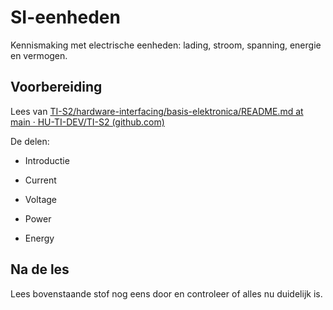 # SI-eenheden

Kennismaking met electrische eenheden: lading, stroom, spanning, energie en vermogen.

## Voorbereiding

Lees van
[TI-S2/hardware-interfacing/basis-elektronica/README.md at main · HU-TI-DEV/TI-S2 (github.com)](https://github.com/HU-TI-DEV/TI-S2/blob/main/hardware-interfacing/basis-elektronica/README.md#basis-elektronica)

De delen:

* Introductie

* Current

* Voltage

* Power

* Energy

## Na de les

Lees bovenstaande stof nog eens door en controleer of alles nu duidelijk is.
